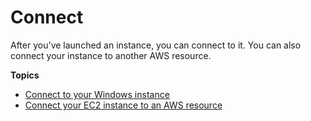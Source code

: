 # Connect<a name="connect"></a>

After you've launched an instance, you can connect to it\. You can also connect your instance to another AWS resource\.

**Topics**
+ [Connect to your Windows instance](connecting_to_windows_instance.md)
+ [Connect your EC2 instance to an AWS resource](connect-instance-to-resources.md)